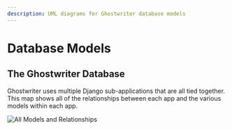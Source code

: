 ```yaml
---
description: UML diagrams for Ghostwriter database models
---
```


# Database Models

## The Ghostwriter Database

Ghostwriter uses multiple Django sub-applications that are all tied together. This map shows all of the relationships between each app and the various models within each app.

![All Models and Relationships](https://github.com/GhostManager/Ghostwriter/raw/master/DOCS/UML/all_models.png)

